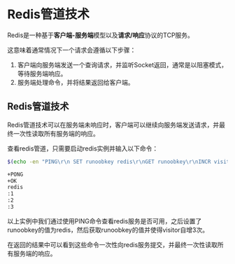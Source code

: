 # Redis管道技术
Redis是一种基于**客户端-服务端**模型以及**请求/响应**协议的TCP服务。

这意味着通常情况下一个请求会遵循以下步骤：
1. 客户端向服务端发送一个查询请求，并监听Socket返回，通常是以阻塞模式，等待服务端响应。
2. 服务端处理命令，并将结果返回给客户端。

## Redis管道技术
Redis管道技术可以在服务端未响应时，客户端可以继续向服务端发送请求，并最终一次性读取所有服务端的响应。

查看redis管道，只需要启动redis实例并输入以下命令：

```sh
$(echo -en "PING\r\n SET runoobkey redis\r\nGET runoobkey\r\nINCR visitor\r\nINCR visitor\r\nINCR visitor\r\n"; sleep 10) | nc localhost 6379

+PONG
+OK
redis
:1
:2
:3
```
以上实例中我们通过使用PING命令查看redis服务是否可用，之后设置了runoobkey的值为redis，然后获取runoobkey的值并使得visitor自增3次。

在返回的结果中可以看到这些命令一次性向redis服务提交，并最终一次性读取所有服务端的响应。

